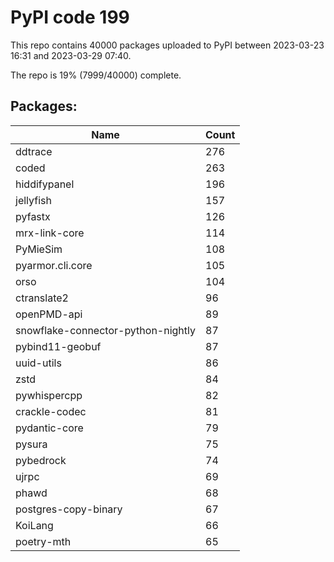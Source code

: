 # PyPI code 199

This repo contains 40000 packages uploaded to PyPI between 
2023-03-23 16:31 and 2023-03-29 07:40.

The repo is 19% (7999/40000) complete.

## Packages:

| Name  | Count |
| ----- | ----- |
| ddtrace | 276 |
| coded | 263 |
| hiddifypanel | 196 |
| jellyfish | 157 |
| pyfastx | 126 |
| mrx-link-core | 114 |
| PyMieSim | 108 |
| pyarmor.cli.core | 105 |
| orso | 104 |
| ctranslate2 | 96 |
| openPMD-api | 89 |
| snowflake-connector-python-nightly | 87 |
| pybind11-geobuf | 87 |
| uuid-utils | 86 |
| zstd | 84 |
| pywhispercpp | 82 |
| crackle-codec | 81 |
| pydantic-core | 79 |
| pysura | 75 |
| pybedrock | 74 |
| ujrpc | 69 |
| phawd | 68 |
| postgres-copy-binary | 67 |
| KoiLang | 66 |
| poetry-mth | 65 |


